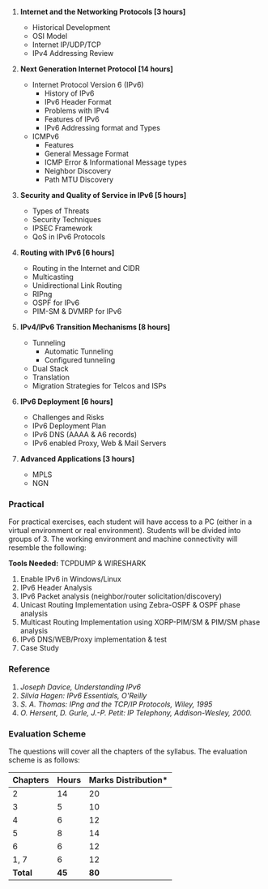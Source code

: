 1. **Internet and the Networking Protocols [3 hours]**
   * Historical Development
   * OSI Model
   * Internet IP/UDP/TCP
   * IPv4 Addressing Review

2. **Next Generation Internet Protocol [14 hours]**
   * Internet Protocol Version 6 (IPv6)
      * History of IPv6
      * IPv6 Header Format
      * Problems with IPv4
      * Features of IPv6
      * IPv6 Addressing format and Types
   * ICMPv6
      * Features
      * General Message Format
      * ICMP Error & Informational Message types
      * Neighbor Discovery
      * Path MTU Discovery

3. **Security and Quality of Service in IPv6 [5 hours]**
   * Types of Threats
   * Security Techniques
   * IPSEC Framework
   * QoS in IPv6 Protocols

4. **Routing with IPv6 [6 hours]**
   * Routing in the Internet and CIDR
   * Multicasting
   * Unidirectional Link Routing
   * RIPng
   * OSPF for IPv6
   * PIM-SM & DVMRP for IPv6

5. **IPv4/IPv6 Transition Mechanisms [8 hours]**
   * Tunneling
      * Automatic Tunneling
      * Configured tunneling
   * Dual Stack
   * Translation
   * Migration Strategies for Telcos and ISPs

6. **IPv6 Deployment [6 hours]**
   * Challenges and Risks
   * IPv6 Deployment Plan
   * IPv6 DNS (AAAA & A6 records)
   * IPv6 enabled Proxy, Web & Mail Servers

7. **Advanced Applications [3 hours]**
   * MPLS
   * NGN

### Practical

For practical exercises, each student will have access to a PC (either in a virtual environment or real environment). Students will be divided into groups of 3. The working environment and machine connectivity will resemble the following:

**Tools Needed:** TCPDUMP & WIRESHARK

1. Enable IPv6 in Windows/Linux
2. IPv6 Header Analysis
3. IPv6 Packet analysis (neighbor/router solicitation/discovery)
4. Unicast Routing Implementation using Zebra-OSPF & OSPF phase analysis
5. Multicast Routing Implementation using XORP-PIM/SM & PIM/SM phase analysis
6. IPv6 DNS/WEB/Proxy implementation & test
7. Case Study

### Reference

1. _Joseph Davice, Understanding IPv6_
2. _Silvia Hagen: IPv6 Essentials, O'Reilly_
3. _S. A. Thomas: IPng and the TCP/IP Protocols, Wiley, 1995_
4. _O. Hersent, D. Gurle, J.-P. Petit: IP Telephony, Addison-Wesley, 2000._

### Evaluation Scheme

The questions will cover all the chapters of the syllabus. The evaluation scheme is as follows:

| Chapters  | Hours  | Marks Distribution* |
| --------- | ------ | ------------------- |
| 2         | 14     | 20                  |
| 3         | 5      | 10                  |
| 4         | 6      | 12                  |
| 5         | 8      | 14                  |
| 6         | 6      | 12                  |
| 1, 7      | 6      | 12                  |
| **Total** | **45** | **80**              |


